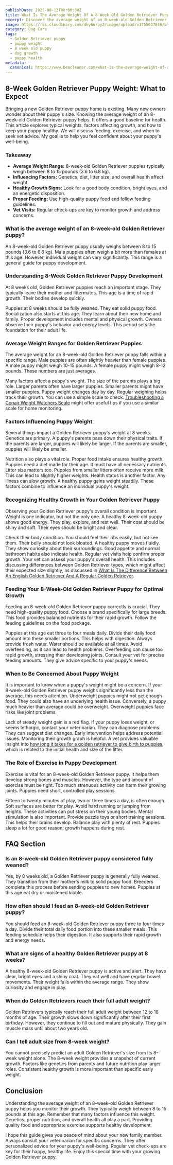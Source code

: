 ```yaml
---
publishDate: 2025-08-13T00:00:00Z
title: What Is The Average Weight Of A 8 Week Old Golden Retriever Puppy
excerpt: Discover the average weight of an 8-week-old Golden Retriever puppy. Learn about growth factors, health tips, and what to expect for your new furry friend.
image: https://res.cloudinary.com/dky6urpy2/image/upload/v1755037846/blog_image_1755037845_luh88o.webp
category: Dog Care
tags:
  - Golden Retriever puppy
  - puppy weight
  - 8 week old puppy
  - dog growth
  - puppy health
metadata:
  canonical: https://www.beacleaner.com/what-is-the-average-weight-of-a-8-week-old-golden-retriever-puppy
---
```


## 8-Week Golden Retriever Puppy Weight: What to Expect

Bringing a new Golden Retriever puppy home is exciting. Many new owners wonder about their puppy's size. Knowing the average weight of an 8-week-old Golden Retriever puppy helps. It offers a good baseline for health. This article explores typical weights, factors affecting growth, and how to keep your puppy healthy. We will discuss feeding, exercise, and when to seek vet advice. My goal is to help you feel confident about your puppy's well-being.

### Takeaway

*   **Average Weight Range:** 8-week-old Golden Retriever puppies typically weigh between 8 to 15 pounds (3.6 to 6.8 kg).
*   **Influencing Factors:** Genetics, diet, litter size, and overall health affect weight.
*   **Healthy Growth Signs:** Look for a good body condition, bright eyes, and an energetic disposition.
*   **Proper Feeding:** Use high-quality puppy food and follow feeding guidelines.
*   **Vet Visits:** Regular check-ups are key to monitor growth and address concerns.

### What is the average weight of an 8-week-old Golden Retriever puppy?

An 8-week-old Golden Retriever puppy usually weighs between 8 to 15 pounds (3.6 to 6.8 kg). Male puppies often weigh a bit more than females at this age. However, individual weight can vary significantly. This range is a general guide for puppy development.

### Understanding 8-Week Golden Retriever Puppy Development

At 8 weeks old, Golden Retriever puppies reach an important stage. They typically leave their mother and littermates. This age is a time of rapid growth. Their bodies develop quickly.

Puppies at 8 weeks should be fully weaned. They eat solid puppy food. Socialization also starts at this age. They learn about their new home and family. Proper development includes mental and physical growth. Owners observe their puppy's behavior and energy levels. This period sets the foundation for their adult life.

### Average Weight Ranges for Golden Retriever Puppies

The average weight for an 8-week-old Golden Retriever puppy falls within a specific range. Male puppies are often slightly heavier than female puppies. A male puppy might weigh 10-15 pounds. A female puppy might weigh 8-12 pounds. These numbers are just averages.

Many factors affect a puppy's weight. The size of the parents plays a big role. Larger parents often have larger puppies. Smaller parents might have smaller puppies. Puppy weight changes day by day. Regular weighing helps track their growth. You can use a simple scale to check. [Troubleshooting a Conair Weight Watchers Scale](https://beacleaner.com/conair-weight-watchers-scale-troubleshooting) might offer useful tips if you use a similar scale for home monitoring.

### Factors Influencing Puppy Weight

Several things impact a Golden Retriever puppy's weight at 8 weeks. Genetics are primary. A puppy's parents pass down their physical traits. If the parents are larger, puppies will likely be larger. If the parents are smaller, puppies will likely be smaller.

Nutrition also plays a vital role. Proper food intake ensures healthy growth. Puppies need a diet made for their age. It must have all necessary nutrients. Litter size matters too. Puppies from smaller litters often receive more milk. This can lead to slightly higher weights. Health status is another factor. Any illness can slow growth. A healthy puppy gains weight steadily. These factors combine to influence an individual puppy's weight.

### Recognizing Healthy Growth in Your Golden Retriever Puppy

Observing your Golden Retriever puppy's overall condition is important. Weight is one indicator, but not the only one. A healthy 8-week-old puppy shows good energy. They play, explore, and rest well. Their coat should be shiny and soft. Their eyes should be bright and clear.

Check their body condition. You should feel their ribs easily, but not see them. Their belly should not look bloated. A healthy puppy moves fluidly. They show curiosity about their surroundings. Good appetite and normal bathroom habits also indicate health. Regular vet visits help confirm proper growth. Your vet can assess your puppy's overall health. This includes discussing differences between Golden Retriever types, which might affect their expected size slightly, as discussed in [What Is The Difference Between An English Golden Retriever And A Regular Golden Retriever](https://beacleaner.com/what-is-the-difference-between-an-english-golden-retriever-and-a-regular-golden-retriever).

### Feeding Your 8-Week-Old Golden Retriever Puppy for Optimal Growth

Feeding an 8-week-old Golden Retriever puppy correctly is crucial. They need high-quality puppy food. Choose a brand specifically for large breeds. This food provides balanced nutrients for their rapid growth. Follow the feeding guidelines on the food package.

Puppies at this age eat three to four meals daily. Divide their daily food amount into these smaller portions. This helps with digestion. Always provide fresh water. Water should be available at all times. Avoid overfeeding, as it can lead to health problems. Overfeeding can cause too rapid growth, stressing their developing joints. Consult your vet for precise feeding amounts. They give advice specific to your puppy's needs.

### When to Be Concerned About Puppy Weight

It is important to know when a puppy's weight might be a concern. If your 8-week-old Golden Retriever puppy weighs significantly less than the average, this needs attention. Underweight puppies might not get enough food. They could also have an underlying health issue. Conversely, a puppy much heavier than average could be overweight. Overweight puppies face risks like joint problems.

Lack of steady weight gain is a red flag. If your puppy loses weight, or seems lethargic, contact your veterinarian. They can diagnose problems. They can suggest diet changes. Early intervention helps address potential issues. Monitoring their growth graph is helpful. A vet provides valuable insight into [how long it takes for a golden retriever to give birth to puppies](https://beacleaner.com/how-long-does-it-take-for-a-golden-retriever-to-give-birth-to-puppies), which is related to the initial health and size of the litter.

### The Role of Exercise in Puppy Development

Exercise is vital for an 8-week-old Golden Retriever puppy. It helps them develop strong bones and muscles. However, the type and amount of exercise must be right. Too much strenuous activity can harm their growing joints. Puppies need short, controlled play sessions.

Fifteen to twenty minutes of play, two or three times a day, is often enough. Soft surfaces are better for play. Avoid hard running or jumping from heights. These activities can put stress on their young bodies. Mental stimulation is also important. Provide puzzle toys or short training sessions. This helps their brains develop. Balance play with plenty of rest. Puppies sleep a lot for good reason; growth happens during rest.

## FAQ Section

### Is an 8-week-old Golden Retriever puppy considered fully weaned?
Yes, by 8 weeks old, a Golden Retriever puppy is generally fully weaned. They transition from their mother's milk to solid puppy food. Breeders complete this process before sending puppies to new homes. Puppies at this age eat dry or moistened kibble.

### How often should I feed an 8-week-old Golden Retriever puppy?
You should feed an 8-week-old Golden Retriever puppy three to four times a day. Divide their total daily food portion into these smaller meals. This feeding schedule helps their digestion. It also supports their rapid growth and energy needs.

### What are signs of a healthy Golden Retriever puppy at 8 weeks?
A healthy 8-week-old Golden Retriever puppy is active and alert. They have clear, bright eyes and a shiny coat. They eat well and have regular bowel movements. Their weight falls within the average range. They show curiosity and engage in play.

### When do Golden Retrievers reach their full adult weight?
Golden Retrievers typically reach their full adult weight between 12 to 18 months of age. Their growth slows down significantly after their first birthday. However, they continue to fill out and mature physically. They gain muscle mass until about two years old.

### Can I tell adult size from 8-week weight?
You cannot precisely predict an adult Golden Retriever's size from its 8-week weight alone. The 8-week weight provides a snapshot of current growth. Factors like genetics from parents and future nutrition play larger roles. Consistent healthy growth is more important than specific early weight.

## Conclusion

Understanding the average weight of an 8-week-old Golden Retriever puppy helps you monitor their growth. They typically weigh between 8 to 15 pounds at this age. Remember that many factors influence this weight. Genetics, proper nutrition, and overall health all play a part. Providing quality food and appropriate exercise supports healthy development.

I hope this guide gives you peace of mind about your new family member. Always consult your veterinarian for specific concerns. They offer personalized advice for your puppy's well-being. Regular vet check-ups are key for their happy, healthy life. Enjoy this special time with your growing Golden Retriever puppy.